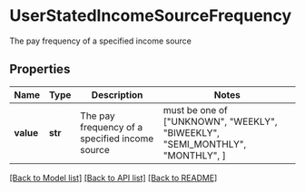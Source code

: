 # UserStatedIncomeSourceFrequency

The pay frequency of a specified income source

## Properties
Name | Type | Description | Notes
------------ | ------------- | ------------- | -------------
**value** | **str** | The pay frequency of a specified income source |  must be one of ["UNKNOWN", "WEEKLY", "BIWEEKLY", "SEMI_MONTHLY", "MONTHLY", ]

[[Back to Model list]](../README.md#documentation-for-models) [[Back to API list]](../README.md#documentation-for-api-endpoints) [[Back to README]](../README.md)


